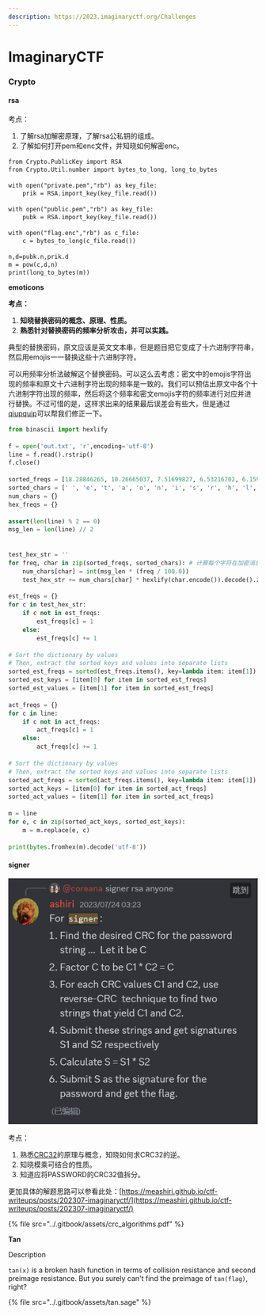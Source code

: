 ```yaml
---
description: https://2023.imaginaryctf.org/Challenges
---
```


# ImaginaryCTF

### Crypto

#### rsa

考点：

1. 了解rsa加解密原理，了解rsa公私钥的组成。
2. 了解如何打开pem和enc文件，并知晓如何解密enc。

```
from Crypto.PublicKey import RSA
from Crypto.Util.number import bytes_to_long, long_to_bytes

with open("private.pem","rb") as key_file:
    prik = RSA.import_key(key_file.read())

with open("public.pem","rb") as key_file:
    pubk = RSA.import_key(key_file.read())

with open("flag.enc","rb") as c_file:
    c = bytes_to_long(c_file.read())

n,d=pubk.n,prik.d
m = pow(c,d,n)
print(long_to_bytes(m))
```

**emoticons**&#x20;

**考点：**

1. **知晓替换密码的概念、原理、性质。**
2. **熟悉针对替换密码的频率分析攻击，并可以实践。**

典型的替换密码，原文应该是英文文本串，但是题目把它变成了十六进制字符串，然后用emojis一一替换这些十六进制字符。

可以用频率分析法破解这个替换密码。可以这么去考虑：密文中的emojis字符出现的频率和原文十六进制字符出现的频率是一致的。我们可以预估出原文中各个十六进制字符出现的频率，然后将这个频率和密文emojis字符的频率进行对应并进行替换。不过可惜的是，这样求出来的结果最后误差会有些大，但是通过[qiupquip](https://www.quipqiup.com/)可以帮我们修正一下。



```python
from binascii import hexlify

f = open('out.txt', 'r',encoding='utf-8')
line = f.read().rstrip()
f.close()

sorted_freqs = [18.28846265, 10.26665037, 7.51699827, 6.53216702, 6.15957725, 5.71201113, 5.66844326, 5.31700534, 4.98790855, 4.97856396, 3.31754796, 3.28292310, 2.27579536, 2.23367596, 2.02656783, 1.98306716, 1.70389377, 1.62490441, 1.50432428, 1.42766662, 1.25888074, 0.79611644, 0.56096272, 0.14092016, 0.09752181, 0.08367550, 0.05128469]
sorted_chars = [' ', 'e', 't', 'a', 'o', 'n', 'i', 's', 'r', 'h', 'l', 'd', 'u','c', 'm', 'f', 'w', 'g', 'p', 'y', 'b', 'v', 'k', 'x', 'j', 'q', 'z']
num_chars = {}
hex_freqs = {}

assert(len(line) % 2 == 0)
msg_len = len(line) // 2


test_hex_str = ''
for freq, char in zip(sorted_freqs, sorted_chars): # 计算每个字符在加密消息中的预估出现次数。
    num_chars[char] = int(msg_len * (freq / 100.0))
    test_hex_str += num_chars[char] * hexlify(char.encode()).decode().zfill(2)

est_freqs = {}
for c in test_hex_str:
    if c not in est_freqs:
        est_freqs[c] = 1
    else:
        est_freqs[c] += 1

# Sort the dictionary by values
# Then, extract the sorted keys and values into separate lists
sorted_est_freqs = sorted(est_freqs.items(), key=lambda item: item[1])
sorted_est_keys = [item[0] for item in sorted_est_freqs]
sorted_est_values = [item[1] for item in sorted_est_freqs]

act_freqs = {}
for c in line:
    if c not in act_freqs:
        act_freqs[c] = 1
    else:
        act_freqs[c] += 1

# Sort the dictionary by values
# Then, extract the sorted keys and values into separate lists
sorted_act_freqs = sorted(act_freqs.items(), key=lambda item: item[1])
sorted_act_keys = [item[0] for item in sorted_act_freqs]
sorted_act_values = [item[1] for item in sorted_act_freqs]

m = line
for e, c in zip(sorted_act_keys, sorted_est_keys):
    m = m.replace(e, c)

print(bytes.fromhex(m).decode('utf-8'))
```

#### signer

![](../.gitbook/assets/image.png)

考点：

1. 熟悉[CRC32](https://ceng2.ktu.edu.tr/\~cevhers/ders\_materyal/bil311\_bilgisayar\_mimarisi/supplementary\_docs/crc\_algorithms.pdf)的原理与概念，知晓如何求CRC32的逆。
2. 知晓模乘可结合的性质。
3. 知道应将PASSWORD的CRC32值拆分。

更加具体的解题思路可以参看此处：[https://meashiri.github.io/ctf-writeups/posts/202307-imaginaryctf/](https://meashiri.github.io/ctf-writeups/posts/202307-imaginaryctf/)



{% file src="../.gitbook/assets/crc_algorithms.pdf" %}

**Tan**

Description

`tan(x)` is a broken hash function in terms of collision resistance and second preimage resistance. But you surely can't find the preimage of `tan(flag)`, right?



{% file src="../.gitbook/assets/tan.sage" %}
